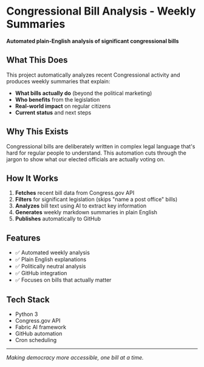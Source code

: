 # Congressional Bill Analysis - Weekly Summaries

**Automated plain-English analysis of significant congressional bills**

## What This Does

This project automatically analyzes recent Congressional activity and produces weekly summaries that explain:

- **What bills actually do** (beyond the political marketing)
- **Who benefits** from the legislation  
- **Real-world impact** on regular citizens
- **Current status** and next steps

## Why This Exists

Congressional bills are deliberately written in complex legal language that's hard for regular people to understand. This automation cuts through the jargon to show what our elected officials are actually voting on.

## How It Works

1. **Fetches** recent bill data from Congress.gov API
2. **Filters** for significant legislation (skips "name a post office" bills)
3. **Analyzes** bill text using AI to extract key information
4. **Generates** weekly markdown summaries in plain English
5. **Publishes** automatically to GitHub

## Features

- ✅ Automated weekly analysis
- ✅ Plain English explanations
- ✅ Politically neutral analysis
- ✅ GitHub integration
- ✅ Focuses on bills that actually matter

## Tech Stack

- Python 3
- Congress.gov API
- Fabric AI framework
- GitHub automation
- Cron scheduling

---

*Making democracy more accessible, one bill at a time.*
